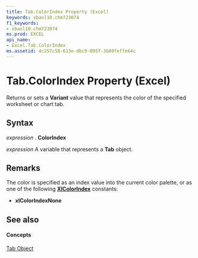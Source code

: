 ```yaml
---
title: Tab.ColorIndex Property (Excel)
keywords: vbaxl10.chm723074
f1_keywords:
- vbaxl10.chm723074
ms.prod: EXCEL
api_name:
- Excel.Tab.ColorIndex
ms.assetid: 4c257c58-613e-dbc9-095f-3609feffe64c
---
```



# Tab.ColorIndex Property (Excel)

Returns or sets a  **Variant** value that represents the color of the specified worksheet or chart tab.


## Syntax

 _expression_ . **ColorIndex**

 _expression_ A variable that represents a **Tab** object.


## Remarks

The color is specified as an index value into the current color palette, or as one of the following  **[XlColorIndex](xlcolorindex-enumeration-excel.md)** constants:


-  **xlColorIndexNone**
    

## See also


#### Concepts


[Tab Object](tab-object-excel.md)

